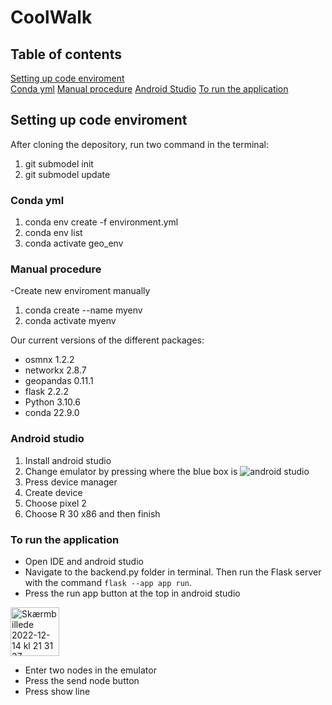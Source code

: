 # CoolWalk

## Table of contents
[Setting up code enviroment](#setting)  
[Conda yml](#emphasis)
[Manual procedure](#emphasis)
[Android Studio](#emphasis)
[To run the application](#emphasis)




## Setting up code enviroment
After cloning the depository, run two command in the terminal:
1. git submodel init
2. git submodel update

### Conda yml
1. conda env create -f environment.yml
2. conda env list
3. conda activate geo_env

### Manual procedure
-Create new enviroment manually
1. conda create --name myenv
2. conda activate myenv

Our current versions of the different packages:
- osmnx 1.2.2       
- networkx 2.8.7  
- geopandas 0.11.1
- flask  2.2.2
- Python 3.10.6
- conda 22.9.0

<a name="setting"></a>
### Android studio
1. Install android studio
2. Change emulator by pressing where the blue box is
![android studio](https://github.itu.dk/storage/user/3592/files/dc20d384-10b1-4d46-9397-4eafaf5a4493)
4. Press device manager
5. Create device
6. Choose pixel 2 
7. Choose R 30 x86 and then finish


### To run the application 
- Open IDE and android studio
- Navigate to the backend.py folder in terminal. Then run the Flask server with the command `flask --app app run`.
- Press the run app button at the top in android studio 
<img width="78" alt="Skærmbillede 2022-12-14 kl  21 31 37" src="https://github.itu.dk/storage/user/3592/files/032350e1-82c9-4157-a919-a572bca385cd">

- Enter two nodes in the emulator
- Press the send node button
- Press show line

